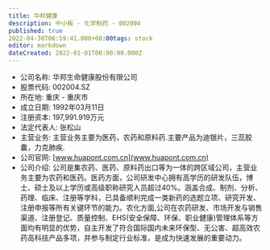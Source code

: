 ```yaml
---
title: 华邦健康
description: 中小板 - 化学制药 - 002004
published: true
2022-04-30T06:59:41.000+08:00tags: stock
editor: markdown
dateCreated: 2022-01-01T00:00:00.000Z
---
```


- 公司名称: 华邦生命健康股份有限公司
- 股票代码: 002004.SZ
- 所在地: 重庆 - 重庆市
- 成立日期: 1992年03月11日
- 注册资本: 197,991.919万元
- 法定代表人: 张松山
- 主营业务: 主营业务主要为医药，农药和原料药.主要产品为迪银片，三蕊胶囊，力克肺疾.
- 公司官网: [www.huapont.com.cn](www.huapont.com.cn)
- 公司介绍: 公司是集农药、医药、原料药出口等为一体的跨区域公司，主营业务主要为农药和医药。医药方面，公司研发中心拥有高学历的研发队伍，博士、硕士及以上学历或高级职称研究人员超过40%。涵盖合成、制剂、分析、药理、临床、注册等学科，已具备顺利完成一类新药的选题立项、研究开发、注册申报等所有关键环节的能力。农化方面,公司在农药研发、市场开发与销售渠道、注册登记、质量控制、EHS(安全保障、环保、职业健康)管理体系等方面均有明显的优势，自主开发了符合国际国内未来环保型、无公害、超高效农药高科技产品多项，并参与制定行业标准，是成为快速发展的重要动力。


